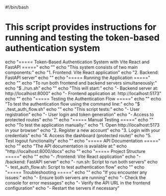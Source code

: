 #!/bin/bash

# This script provides instructions for running and testing the token-based authentication system

echo "===== Token-Based Authentication System with Vite React and FastAPI ====="
echo ""
echo "This system consists of two main components:"
echo "1. Frontend: Vite React application"
echo "2. Backend: FastAPI server"
echo ""
echo "===== Running the Application ====="
echo ""
echo "To run both frontend and backend servers simultaneously:"
echo "$ ./run.sh"
echo ""
echo "This will start:"
echo "- Backend server at: http://localhost:8000"
echo "- Frontend application at: http://localhost:5173"
echo ""
echo "===== Testing the Authentication Flow ====="
echo ""
echo "To test the authentication flow using the command line:"
echo "$ ./test_auth_flow.sh"
echo ""
echo "This script tests:"
echo "- User registration"
echo "- User login and token generation"
echo "- Access to protected routes"
echo ""
echo "===== Manual Testing ====="
echo ""
echo "To test the application manually:"
echo "1. Open http://localhost:5173 in your browser"
echo "2. Register a new account"
echo "3. Login with your credentials"
echo "4. Access the dashboard (protected route)"
echo "5. Test logout functionality"
echo ""
echo "===== API Documentation ====="
echo ""
echo "The API documentation is available at:"
echo "http://localhost:8000/docs"
echo ""
echo "===== Project Structure ====="
echo ""
echo "- /frontend: Vite React application"
echo "- /backend: FastAPI server"
echo "- run.sh: Script to run both servers"
echo "- test_auth_flow.sh: Script to test authentication flow"
echo ""
echo "===== Troubleshooting ====="
echo ""
echo "If you encounter any issues:"
echo "- Ensure both servers are running"
echo "- Check the console for error messages"
echo "- Verify the API URL in the frontend configuration"
echo "- Restart the servers if necessary"
